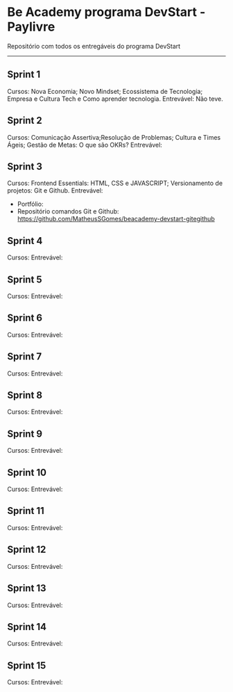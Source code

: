 # Be Academy programa DevStart - Paylivre

Repositório com todos os entregáveis do programa DevStart

---

## Sprint 1

Cursos: Nova Economia; Novo Mindset; Ecossistema de Tecnologia; Empresa e Cultura Tech e Como aprender tecnologia.
Entrevável: Não teve. 

## Sprint 2

Cursos: Comunicação Assertiva;Resolução de Problemas; Cultura e Times Ágeis; Gestão de Metas: O que são OKRs?
Entrevável: 

## Sprint 3

Cursos: Frontend Essentials: HTML, CSS e JAVASCRIPT; Versionamento de projetos: Git e Github.
Entrevável:

- Portfólio:
- Repositório comandos Git e Github: https://github.com/MatheusSGomes/beacademy-devstart-gitegithub

## Sprint 4

Cursos: 
Entrevável: 

## Sprint 5

Cursos: 
Entrevável: 

## Sprint 6

Cursos: 
Entrevável: 

## Sprint 7

Cursos: 
Entrevável: 

## Sprint 8

Cursos: 
Entrevável: 

## Sprint 9

Cursos: 
Entrevável: 

## Sprint 10

Cursos: 
Entrevável: 

## Sprint 11

Cursos: 
Entrevável: 

## Sprint 12

Cursos: 
Entrevável: 

## Sprint 13

Cursos: 
Entrevável: 

## Sprint 14

Cursos: 
Entrevável: 

## Sprint 15

Cursos: 
Entrevável: 
